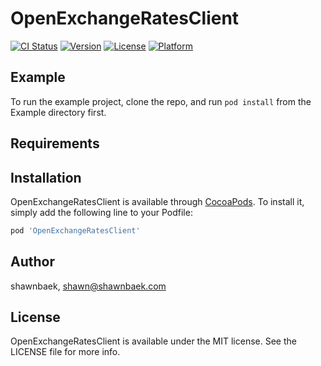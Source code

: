 # OpenExchangeRatesClient

[![CI Status](https://img.shields.io/travis/shawnbaek/OpenExchangeRatesClient.svg?style=flat)](https://travis-ci.org/shawnbaek/OpenExchangeRatesClient)
[![Version](https://img.shields.io/cocoapods/v/OpenExchangeRatesClient.svg?style=flat)](https://cocoapods.org/pods/OpenExchangeRatesClient)
[![License](https://img.shields.io/cocoapods/l/OpenExchangeRatesClient.svg?style=flat)](https://cocoapods.org/pods/OpenExchangeRatesClient)
[![Platform](https://img.shields.io/cocoapods/p/OpenExchangeRatesClient.svg?style=flat)](https://cocoapods.org/pods/OpenExchangeRatesClient)

## Example

To run the example project, clone the repo, and run `pod install` from the Example directory first.

## Requirements

## Installation

OpenExchangeRatesClient is available through [CocoaPods](https://cocoapods.org). To install
it, simply add the following line to your Podfile:

```ruby
pod 'OpenExchangeRatesClient'
```

## Author

shawnbaek, shawn@shawnbaek.com

## License

OpenExchangeRatesClient is available under the MIT license. See the LICENSE file for more info.

